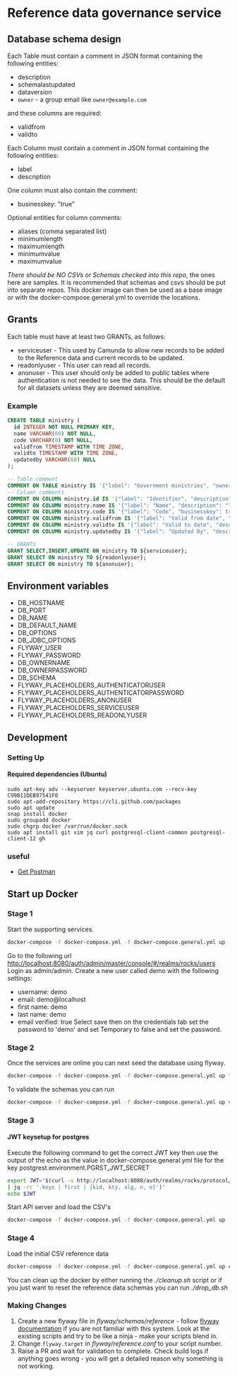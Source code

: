 # Reference data governance service

## Database schema design

Each Table must contain a comment in JSON format containing the following entities:

* description
* schemalastupdated
* dataversion
* `owner` - a group email like `owner@example.com`

and these columns are required:

* validfrom
* validto


Each Column must contain a comment in JSON format containing the following entities:

* label
* description

One column must also contain the comment:

* businesskey: "true"

Optional entities for column comments:

* aliases (comma separated list)
* minimumlength
* maximumlength
* minimumvalue
* maximumvalue

*There should be NO CSVs or Schemas checked into this repo*, the ones here are samples. It is recommended that schemas
and csvs should be put into separate repos. This docker image can then be used as a base image or with the 
docker-compose.general.yml to override the locations.

## Grants

Each table must have at least two GRANTs, as follows:
* serviceuser - This used by Camunda to allow new records to be added to the Reference data and current records to be updated.
* readonlyuser - This user can read all records.
* anonuser - This user should only be added to public tables where authentication is not needed to see the data.
  This should be the default for all datasets unless they are deemed sensitive.


### Example

```sql
CREATE TABLE ministry (
  id INTEGER NOT NULL PRIMARY KEY,
  name VARCHAR(60) NOT NULL,
  code VARCHAR(8) NOT NULL,
  validfrom TIMESTAMP WITH TIME ZONE,
  validto TIMESTAMP WITH TIME ZONE,
  updatedby VARCHAR(60) NULL
);

-- Table comment
COMMENT ON TABLE ministry IS '{"label": "Government ministries", "owner": "xyx@test.com", "description": "A list of departments, agencies and public bodies.", "schemalastupdated": "06/03/2019", "dataversion": 1}';
-- Column comments
COMMENT ON COLUMN ministry.id IS '{"label": "Identifier", "description": "Database unique identity record."}';
COMMENT ON COLUMN ministry.name IS '{"label": "Name", "description": "The name of the branch or region."}';
COMMENT ON COLUMN ministry.code IS '{"label": "Code", "businesskey": true, "description": "The code associated with the branch or region."}';
COMMENT ON COLUMN ministry.validfrom IS '{"label": "Valid from date", "description": "Item valid from date."}';
COMMENT ON COLUMN ministry.validto IS '{"label": "Valid to date", "description": "Item valid to date."}';
COMMENT ON COLUMN ministry.updatedby IS '{"label": "Updated By", "description": "Record updated by"}';

-- GRANTs
GRANT SELECT,INSERT,UPDATE ON ministry TO ${serviceuser};
GRANT SELECT ON ministry TO ${readonlyuser};
GRANT SELECT ON ministry TO ${anonuser};
```



## Environment variables

* DB_HOSTNAME
* DB_PORT
* DB_NAME
* DB_DEFAULT_NAME
* DB_OPTIONS
* DB_JDBC_OPTIONS
* FLYWAY_USER
* FLYWAY_PASSWORD
* DB_OWNERNAME
* DB_OWNERPASSWORD
* DB_SCHEMA
* FLYWAY_PLACEHOLDERS_AUTHENTICATORUSER
* FLYWAY_PLACEHOLDERS_AUTHENTICATORPASSWORD
* FLYWAY_PLACEHOLDERS_ANONUSER
* FLYWAY_PLACEHOLDERS_SERVICEUSER
* FLYWAY_PLACEHOLDERS_READONLYUSER

## Development

### Setting Up

#### Required dependencies (Ubuntu)

```
sudo apt-key adv --keyserver keyserver.ubuntu.com --recv-key C99B11DEB97541F0
sudo apt-add-repository https://cli.github.com/packages
sudo apt update
snap install docker
sudo groupadd docker
sudo chgrp docker /var/run/docker.sock
sudo apt install git vim jq curl postgresql-client-common postgresql-client-12 gh
```


### useful

- [Get Postman](https://www.postman.com/downloads/)



## Start up Docker


### Stage 1

Start the supporting services.

```bash
docker-compose -f docker-compose.yml -f docker-compose.general.yml up -d db keycloak
```


Go to the following url [http://localhost:8080/auth/admin/master/console/#/realms/rocks/users](http://localhost:8080/auth/admin/master/console/#/realms/rocks/users) 
Login as admin/admin.
Create a new user called demo with the following settings:
* username: demo
* email: demo@localhost
* first name: demo
* last name: demo
* email verified: true
  Select save then on the credentials tab set the password to 'demo' and set Temporary to false and set the password.



### Stage 2

Once the services are online you can next seed the database using flyway.

```bash
docker-compose -f docker-compose.yml -f docker-compose.general.yml up flyway
```

To validate the schemas you can run

```bash
docker-compose -f docker-compose.yml -f docker-compose.general.yml up validate
```



### Stage 3

#### JWT keysetup for postgres

Execute the following command to get the correct JWT key then use the output of the echo as the value in 
docker-compose.general.yml file for the key postgrest.environment.PGRST_JWT_SECRET

```bash
export JWT="$(curl -s http://localhost:8080/auth/realms/rocks/protocol/openid-connect/certs \
| jq -rc '.keys | first | {kid, kty, alg, n, e}')"
echo $JWT
```

Start API server and load the CSV's

```bash
docker-compose -f docker-compose.yml -f docker-compose.general.yml up -d postgrest
```


### Stage 4

Load the initial CSV reference data

```bash
docker-compose -f docker-compose.yml -f docker-compose.general.yml up csv_loader
```



You can clean up the docker by either running the *./cleanup.sh* script or if you just want to reset the reference data
schemas you can run *./drop_db.sh*


### Making Changes

1. Create a new flyway file in *flyway/schemas/reference* - 
   follow [flyway documentation](https://flywaydb.org/documentation/) if you are not familiar with this system. 
   Look at the existing scripts and try to be like a ninja - make your scripts blend in.
2. Change `flyway.target` in *flyway/reference.conf* to your script number.
3. Raise a PR and wait for validation to complete. Check build logs if anything goes wrong - 
   you will get a detailed reason why something is not working.
